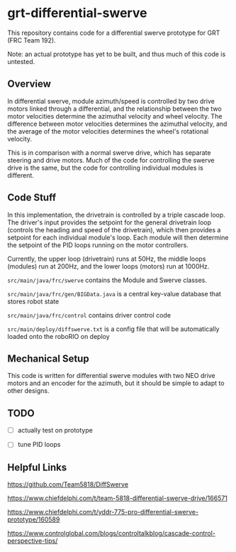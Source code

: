 # grt-differential-swerve
This repository contains code for a differential swerve prototype for GRT (FRC Team 192).

Note: an actual prototype has yet to be built, and thus much of this code is untested.

Overview
--------
In differential swerve, module azimuth/speed is controlled by two drive motors linked through a differential, and the relationship between the two motor velocities determine the azimuthal velocity and wheel velocity. The difference between motor velocities determines the azimuthal velocity, and the average of the motor velocities determines the wheel's rotational velocity. 

This is in comparison with a normal swerve drive, which has separate steering and drive motors. Much of the code for controlling the swerve drive is the same, but the code for controlling individual modules is different.

Code Stuff
----------
In this implementation, the drivetrain is controlled by a triple cascade loop. The driver's input provides the setpoint for the general drivetrain loop (controls the heading and speed of the drivetrain), which then provides a setpoint for each individual module's loop. Each module will then determine the setpoint of the PID loops running on the motor controllers.

Currently, the upper loop (drivetrain) runs at 50Hz, the middle loops (modules) run at 200Hz, and the lower loops (motors) run at 1000Hz.

`src/main/java/frc/swerve` contains the Module and Swerve classes. 

`src/main/java/frc/gen/BIGData.java` is a central key-value database that stores robot state

`src/main/java/frc/control` contains driver control code

`src/main/deploy/diffswerve.txt` is a config file that will be automatically loaded onto the roboRIO on deploy

Mechanical Setup
---------------
This code is written for differential swerve modules with two NEO drive motors and an encoder for the azimuth, but it should be simple to adapt to other designs.

TODO
-----
- [ ] actually test on prototype
- [ ] tune PID loops


Helpful Links
------------
https://github.com/Team5818/DiffSwerve

https://www.chiefdelphi.com/t/team-5818-differential-swerve-drive/166571

https://www.chiefdelphi.com/t/yddr-775-pro-differential-swerve-prototype/160589

https://www.controlglobal.com/blogs/controltalkblog/cascade-control-perspective-tips/

